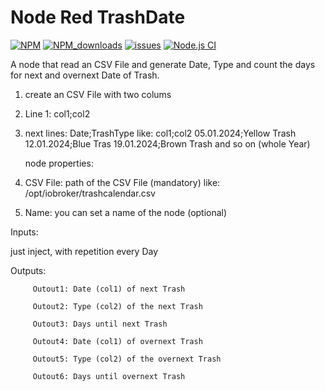 # Node Red TrashDate

[![NPM](https://img.shields.io/npm/v/@aingtii/node-red-trashdate)](https://www.npmjs.com/package/@aingtii/node-red-trashdate)
[![NPM_downloads](https://img.shields.io/npm/dm/@aingtii/node-red-trashdate)](https://www.npmjs.com/package/@aingtii/node-red-trashdate)
[![issues](https://img.shields.io/github/issues/mariuslang/@aingtii/node-red-trashdate)](https://github.com/MariusLang/@aingtii/node-red-trashdate/issues)
[![Node.js CI](https://github.com/MariusLang/@aingtii/node-red-trashdate/actions/workflows/test.yml/badge.svg)](https://github.com/MariusLang/@aingtii/node-red-trashdate/actions/workflows/test.yml)


A node that read an CSV File and generate Date, Type and count the days for next and overnext Date of Trash.</p>

1. create an CSV File with two colums</li>
2. Line 1:  col1;col2 </li>
3. next lines:  Date;TrashType
         like: col1;col2
               05.01.2024;Yellow Trash
               12.01.2024;Blue Tras
               19.01.2024;Brown Trash
               and so on (whole Year)

    node properties:
1. CSV File: path of the CSV File (mandatory)
       like: /opt/iobroker/trashcalendar.csv
2. Name: you can set a name of the node (optional)
 
Inputs:

   just inject, with repetition every Day</li>            

Outputs:

         Outout1: Date (col1) of next Trash
         
         Outout2: Type (col2) of the next Trash
         
         Outout3: Days until next Trash
         
         Outout4: Date (col1) of overnext Trash
         
         Outout5: Type (col2) of the overnext Trash
         
         Outout6: Days until overnext Trash   
    



